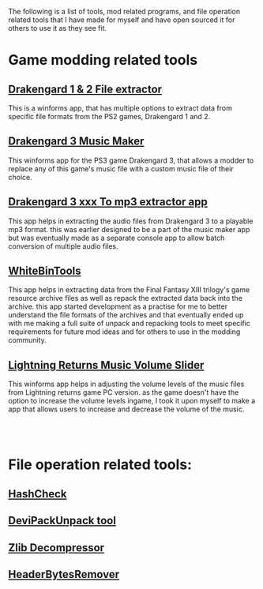The following is a list of tools, mod related programs, and file operation related tools that I have made for myself and have open sourced it for others to use it as they see fit. 
<br>
# Game modding related tools
## [Drakengard 1 & 2 File extractor](https://github.com/Surihix/Drakengard1and2Extractor)
This is a winforms app, that has multiple options to extract data from specific file formats from the PS2 games, Drakengard 1 and 2.

## [Drakengard 3 Music Maker](https://github.com/Surihix/Drakengard3MusicMaker)
This winforms app for the PS3 game Drakengard 3, that allows a modder to replace any of this game's music file with a custom music file of their choice. 

## [Drakengard 3 xxx To mp3 extractor app](https://github.com/Surihix/Drakengard3xxxToMp3)
This app helps in extracting the audio files from Drakengard 3 to a playable mp3 format. this was earlier designed to be a part of the music maker app but was eventually made as a separate console app to allow batch conversion of multiple audio files.

## [WhiteBinTools](https://github.com/Surihix/WhiteBinTools)
This app helps in extracting data from the Final Fantasy XIII trilogy's game resource archive files as well as repack the extracted data back into the archive. this app started development as a practise for me to better understand the file formats of the archives and that eventually ended up with me making a full suite of unpack and repacking tools to meet specific requirements for future mod ideas and for others to use in the modding community. 

## [Lightning Returns Music Volume Slider](https://github.com/Surihix/LRMusicVolumeSlider)
This winforms app helps in adjusting the volume levels of the music files from Lightning returns game PC version. as the game doesn't have the option to increase the volume levels ingame, I took it upon myself to make a app that allows users to increase and decrease the volume of the music. 

<br><br>
# File operation related tools:
## [HashCheck](https://github.com/Surihix/HashCheck)
## [DeviPackUnpack tool](https://github.com/Surihix/DeviPackUnpackTool)
## [Zlib Decompressor](https://github.com/Surihix/ZLIB_decompressor)
## [HeaderBytesRemover](https://github.com/Surihix/HeaderBytesRemover)
